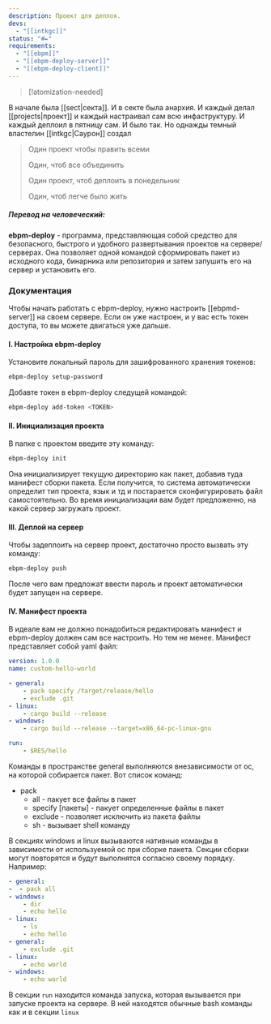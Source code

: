 ```yaml
---
description: Проект для деплоя.
devs:
  - "[[intkgc]]"
status: "#✒"
requirements:
  - "[[ebpm]]"
  - "[[ebpm-deploy-server]]"
  - "[[ebpm-deploy-client]]"
---
```


>[!atomization-needed]

В начале была [[sect|секта]]. И в секте была анархия. И каждый делал [[projects|проект]] и каждый настраивал сам всю инфаструктуру. И каждый деплоил в пятницу сам. И было так. Но однажды темный властелин [[intkgc|Саурон]] создал

> Один проект чтобы править всеми 
> 
> Один, чтоб все объединить
> 
> Один проект, чтоб деплоить в понедельник
> 
> Один, чтоб легче было жить

##### Перевод на человеческий:

**ebpm-deploy** - программа, представляющая собой средство для безопасного, быстрого и удобного развертывания проектов на сервере/серверах. Она позволяет одной командой сформировать пакет из исходного кода, бинарника или репозитория и затем запушить его на сервер и установить его. 

### Документация

Чтобы начать работать с ebpm-deploy, нужно настроить [[ebpmd-server]] на своем сервере. Если он уже настроен, и у вас есть токен доступа, то вы можете двигаться уже дальше.

#### I. Настройка ebpm-deploy

Установите локальный пароль для зашифрованного хранения токенов:
```bash
ebpm-deploy setup-password
``` 
Добавте токен в ebpm-deploy следущей командой:

```bash
ebpm-deploy add-token <TOKEN>
```
#### II. Инициализация проекта

В папке с проектом введите эту команду:
```bash
ebpm-deploy init
```
Она инициализирует текущую директорию как пакет, добавив туда манифест сборки пакета. Если получится, то система автоматически определит тип проекта, язык и тд и постарается сконфигурировать файл самостоятельно. Во время инициализации вам будет предложенно, на какой сервер загружать проект.

#### III. Деплой на сервер

Чтобы задеплоить на сервер проект, достаточно просто вызвать эту команду:
```bash
ebpm-deploy push
```
После чего вам предложат ввести пароль и проект автоматически будет запущен на сервере.

#### IV. Манифест проекта

В идеале вам не должно понадобиться редактировать манифест и ebpm-deploy должен сам все настроить. Но тем не менее. Манифест представляет собой yaml файл:

```yaml
version: 1.0.0
name: custom-hello-world

- general:
	- pack specify /target/release/hello
	- exclude .git
- linux:
	- cargo build --release
- windows:
	- cargo build --release --target=x86_64-pc-linux-gnu

run:
	- $RES/hello
```

Команды в пространстве general выполняются внезависимости от ос, на которой собирается пакет. Вот список команд:
- pack
	- all - пакует все файлы в пакет
	- specify \[пакеты] - пакует определенные файлы в пакет
	- exclude - позволяет исключить из пакета файлы
	- sh - вызывает shell команду

В секциях windows и linux вызываются нативные команды в зависимости от используемой ос при сборке пакета. 
Секции сборки могут повторятся и будут выполнятся согласно своему порядку. Например:

```yaml
- general:
-  - pack all
- windows:
	- dir
	- echo hello
- linux:
	- ls
	- echo hello
- general:
	- exclude .git
- linux:
	- echo world
- windows:
	- echo world
```

В секции `run` находится команда запуска, которая вызывается при запуске проекта на сервере. В ней находятся обычные bash команды как и в секции `linux`